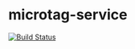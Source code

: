 # microtag-service
[![Build Status](https://travis-ci.com/mkopa/microtag-service.svg?branch=master)](https://travis-ci.com/mkopa/microtag-service)